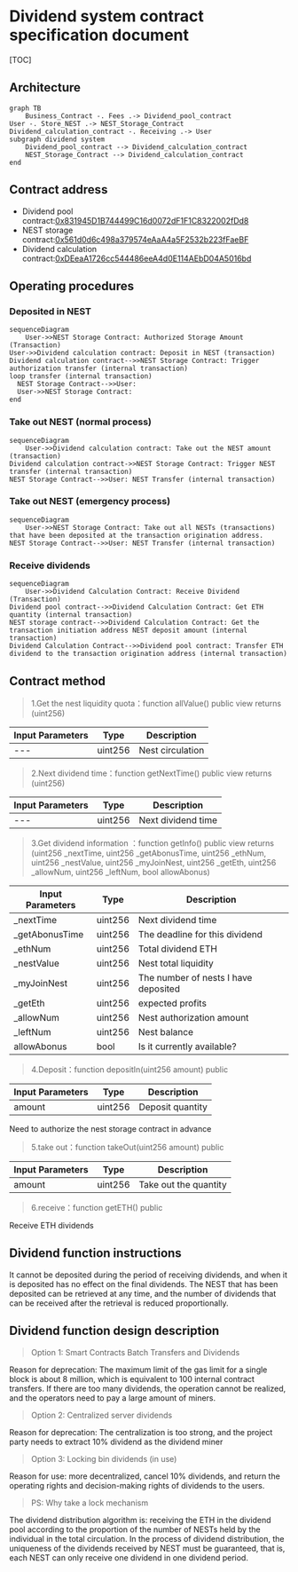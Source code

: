 # Dividend system contract specification document
[TOC]
## Architecture
```
graph TB
    Business_Contract -. Fees .-> Dividend_pool_contract
User -. Store_NEST .-> NEST_Storage_Contract
Dividend_calculation_contract -. Receiving .-> User
subgraph dividend system
    Dividend_pool_contract --> Dividend_calculation_contract
    NEST_Storage_Contract --> Dividend_calculation_contract
end
```

## Contract address
- Dividend pool contract:[0x831945D1B744499C16d0072dF1F1C8322002fDd8](https://etherscan.io/address/0x831945d1b744499c16d0072df1f1c8322002fdd8#internaltx)
- NEST storage contract:[0x561d0d6c498a379574eAaA4a5F2532b223fFaeBF](https://etherscan.io/address/0x561d0d6c498a379574eAaA4a5F2532b223fFaeBF#tokentxns)
- Dividend calculation contract:[0xDEeaA1726cc544486eeA4d0E114AEbD04A5016bd](https://etherscan.io/address/0xDEeaA1726cc544486eeA4d0E114AEbD04A5016bd)

## Operating procedures
### Deposited in NEST
```
sequenceDiagram
    User->>NEST Storage Contract: Authorized Storage Amount (Transaction)
User->>Dividend calculation contract: Deposit in NEST (transaction)
Dividend calculation contract-->>NEST Storage Contract: Trigger authorization transfer (internal transaction)
loop transfer (internal transaction)
  NEST Storage Contract-->>User: 
  User->>NEST Storage Contract: 
end
```

### Take out NEST (normal process)
```
sequenceDiagram
    User->>Dividend calculation contract: Take out the NEST amount (transaction)
Dividend calculation contract->>NEST Storage Contract: Trigger NEST transfer (internal transaction)
NEST Storage Contract-->>User: NEST Transfer (internal transaction)
```

### Take out NEST (emergency process)
```
sequenceDiagram
    User->>NEST Storage Contract: Take out all NESTs (transactions) that have been deposited at the transaction origination address.
NEST Storage Contract-->>User: NEST Transfer (internal transaction)
```

### Receive dividends
```
sequenceDiagram
    User->>Dividend Calculation Contract: Receive Dividend (Transaction)
Dividend pool contract-->>Dividend Calculation Contract: Get ETH quantity (internal transaction)
NEST storage contract-->>Dividend Calculation Contract: Get the transaction initiation address NEST deposit amount (internal transaction)
Dividend Calculation Contract-->>Dividend pool contract: Transfer ETH dividend to the transaction origination address (internal transaction)
```

## Contract method
> 1.Get the nest liquidity quota：function allValue() public view returns (uint256)

Input Parameters | Type | Description
---|---|---
--- | uint256 | Nest circulation

> 2.Next dividend time：function getNextTime() public view returns (uint256)

Input Parameters | Type | Description
---|---|---
--- | uint256 | Next dividend time

> 3.Get dividend information
：function getInfo() public view returns (uint256 _nextTime, uint256 _getAbonusTime, uint256 _ethNum, uint256 _nestValue, uint256 _myJoinNest, uint256 _getEth, uint256 _allowNum, uint256 _leftNum, bool allowAbonus)

Input Parameters | Type | Description
---|---|---
_nextTime | uint256 | Next dividend time
_getAbonusTime | uint256 | The deadline for this dividend
_ethNum | uint256 | Total dividend ETH
_nestValue | uint256 | Nest total liquidity
_myJoinNest | uint256 | The number of nests I have deposited
_getEth | uint256 | expected profits
_allowNum | uint256 | Nest authorization amount
_leftNum | uint256 | Nest balance
allowAbonus | bool | Is it currently available?


> 4.Deposit：function depositIn(uint256 amount) public

Input Parameters | Type | Description
---|---|---
amount | uint256 | Deposit quantity

Need to authorize the nest storage contract in advance


> 5.take out：function takeOut(uint256 amount) public

Input Parameters | Type | Description
---|---|---
amount | uint256 | Take out the quantity


> 6.receive：function getETH() public

Receive ETH dividends

## Dividend function instructions

It cannot be deposited during the period of receiving dividends, and when it is deposited has no effect on the final dividends. The NEST that has been deposited can be retrieved at any time, and the number of dividends that can be received after the retrieval is reduced proportionally.

## Dividend function design description
> Option 1: Smart Contracts Batch Transfers and Dividends

Reason for deprecation: The maximum limit of the gas limit for a single block is about 8 million, which is equivalent to 100 internal contract transfers. If there are too many dividends, the operation cannot be realized, and the operators need to pay a large amount of miners.

> Option 2: Centralized server dividends

Reason for deprecation: The centralization is too strong, and the project party needs to extract 10% dividend as the dividend miner

> Option 3: Locking bin dividends (in use)

Reason for use: more decentralized, cancel 10% dividends, and return the operating rights and decision-making rights of dividends to the users.

> PS: Why take a lock mechanism

The dividend distribution algorithm is: receiving the ETH in the dividend pool according to the proportion of the number of NESTs held by the individual in the total circulation. In the process of dividend distribution, the uniqueness of the dividends received by NEST must be guaranteed, that is, each NEST can only receive one dividend in one dividend period.






